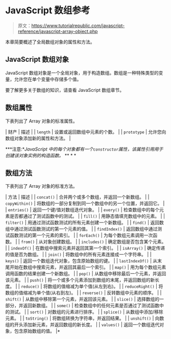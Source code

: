 # JavaScript 数组参考

> 原文：<https://www.tutorialrepublic.com/javascript-reference/javascript-array-object.php>

本章简要概述了全局数组对象的属性和方法。

## JavaScript 数组对象

JavaScript 数组对象是一个全局对象，用于构造数组。数组是一种特殊类型的变量，允许您在单个变量中存储多个值。

要了解更多关于数组的知识，请查看 JavaScript 数组章节。

## 数组属性

下表列出了 Array 对象的标准属性。

| 财产 | 描述 |
| `length` | 设置或返回数组中元素的个数。 |
| `prototype` | 允许您向数组对象添加新的属性和方法。 |

 ***注意:**JavaScript 中的每个对象都有一个`constructor`属性，该属性引用用于创建该对象实例的构造函数。*  ** * *

## 数组方法

下表列出了 Array 对象的标准方法。

| 方法 | 描述 |
| `concat()` | 合并两个或多个数组，并返回一个新数组。 |
| `copyWithin()` | 将数组的一部分复制到同一个数组中的另一个位置，并返回它。 |
| `entries()` | 返回一个键/值对数组迭代对象。 |
| `every()` | 检查数组中的每个元素是否都通过了测试函数中的测试。 |
| `fill()` | 用静态值填充数组中的元素。 |
| `filter()` | 用通过测试函数测试的所有元素创建一个新数组。 |
| `find()` | 返回数组中通过测试函数测试的第一个元素的值。 |
| `findIndex()` | 返回数组中通过测试函数测试的第一个元素的索引。 |
| `forEach()` | 为每个数组元素调用一次函数。 |
| `from()` | 从对象创建数组。 |
| `includes()` | 确定数组是否包含某个元素。 |
| `indexOf()` | 在数组中搜索元素并返回其第一个索引。 |
| `isArray()` | 确定传递的值是否为数组。 |
| `join()` | 将数组中的所有元素连接成一个字符串。 |
| `keys()` | 返回一个数组迭代对象，包含原始数组的键。 |
| `lastIndexOf()` | 从末尾开始在数组中搜索元素，并返回其最后一个索引。 |
| `map()` | 用为每个数组元素调用函数的结果创建一个新数组。 |
| `pop()` | 从数组中移除最后一个元素，并返回该元素。 |
| `push()` | 将一个或多个元素添加到数组的末尾，并返回数组的新长度。 |
| `reduce()` | 将数组的值缩减为单个值(从左到右)。 |
| `reduceRight()` | 将数组的值缩减为单个值(从右到左)。 |
| `reverse()` | 反转数组中元素的顺序。 |
| `shift()` | 从数组中移除第一个元素，并返回该元素。 |
| `slice()` | 选择数组的一部分，并返回新数组。 |
| `some()` | 检查数组中的任何元素是否通过了测试函数中的测试。 |
| `sort()` | 对数组的元素进行排序。 |
| `splice()` | 从数组中添加/移除元素。 |
| `toString()` | 将数组转换为字符串，并返回结果。 |
| `unshift()` | 向数组的开头添加新元素，并返回数组的新长度。 |
| `values()` | 返回一个数组迭代对象，包含原始数组的值。 |*